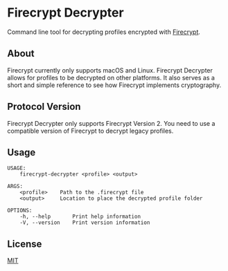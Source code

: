 # Firecrypt Decrypter
Command line tool for decrypting profiles encrypted with [Firecrypt](https://github.com/gltchitm/firecrypt).

## About
Firecrypt currently only supports macOS and Linux. Firecrypt Decrypter allows for profiles to be decrypted on other platforms. It also serves as a short and simple reference to see how Firecrypt implements cryptography.

## Protocol Version
Firecrypt Decrypter only supports Firecrypt Version 2. You need to use a compatible version of Firecrypt to decrypt legacy profiles.

## Usage
```
USAGE:
    firecrypt-decrypter <profile> <output>

ARGS:
    <profile>    Path to the .firecrypt file
    <output>     Location to place the decrypted profile folder

OPTIONS:
    -h, --help       Print help information
    -V, --version    Print version information
```

## License
[MIT](LICENSE)
